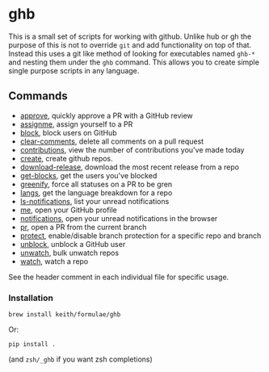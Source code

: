 # ghb

This is a small set of scripts for working with github. Unlike hub or gh
the purpose of this is not to override `git` and add functionality on
top of that. Instead this uses a git like method of looking for
executables named `ghb-*` and nesting them under the `ghb` command. This
allows you to create simple single purpose scripts in any language.

## Commands

- [approve](ghb/approve.py), quickly approve a PR with a GitHub review
- [assignme](ghb/assignme.py), assign yourself to a PR
- [block](ghb/block.py), block users on GitHub
- [clear-comments](ghb/clear_comments.py), delete all comments on a pull
  request
- [contributions](ghb/contributions.py), view the number of
  contributions you've made today
- [create](ghb/create.py), create github repos.
- [download-release](ghb/download_release.py), download the most recent
  release from a repo
- [get-blocks](ghb/get_blocks.py), get the users you've blocked
- [greenify](ghb/greenify.py), force all statuses on a PR to be gren
- [langs](ghb/langs.py), get the language breakdown for a repo
- [ls-notifications](ghb/ls_notifications.py), list your unread
  notifications
- [me](ghb/me.py), open your GitHub profile
- [notifications](ghb/notifications.py), open your unread notifications
  in the browser
- [pr](ghb/pr.py), open a PR from the current branch
- [protect](ghb/protect.py), enable/disable branch protection for a
  specific repo and branch
- [unblock](ghb/unblock.py), unblock a GitHub user
- [unwatch](ghb/unwatch.py), bulk unwatch repos
- [watch](ghb/watch.py), watch a repo

See the header comment in each individual file for specific usage.

### Installation

```
brew install keith/formulae/ghb
```

Or:

```
pip install .
```

(and `zsh/_ghb` if you want zsh completions)
